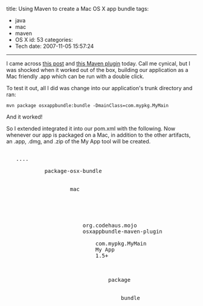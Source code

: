 title: Using Maven to create a Mac OS X app bundle
tags:
  - java
  - mac
  - maven
  - OS X
id: 53
categories:
  - Tech
date: 2007-11-05 15:57:24
---

I came across [this post](http://simplericity.com/2007/09/19/1190234671861.html) and [this Maven plugin](http://mojo.codehaus.org/osxappbundle-maven-plugin/) today. Call me cynical, but I was shocked when it worked out of the box, building our application as a Mac friendly .app which can be run with a double click.

To test it out, all I did was change into our application's trunk directory and ran:

`mvn package osxappbundle:bundle -DmainClass=com.mypkg.MyMain`

And it worked!

So I extended integrated it into our pom.xml with the following. Now whenever our app is packaged on a Mac, in addition to the other artifacts, an .app, .dmg, and .zip of the My App tool will be created.

<pre>
<profiles>
   ....
        <profile>
            <id>package-osx-bundle</id>
            <activation>
                <os>
                    <family>mac</family>
                </os>
            </activation>
            <build>
                <plugins>
                    <plugin>
                        <groupId>org.codehaus.mojo</groupId>
                        <artifactId>osxappbundle-maven-plugin</artifactId>
                        <configuration>
                            <mainClass>com.mypkg.MyMain</mainClass>
                            <bundleName>My App</bundleName>
                            <jvmVersion>1.5+</jvmVersion>
                        </configuration>
                        <executions>
                            <execution>
                                <phase>package</phase>
                                <!-- append to the packaging phase. -->
                                <goals>
                                    <goal>bundle</goal>
                                </goals>
                            </execution>
                        </executions>
                    </plugin>
                </plugins>
            </build>
        </profile>
    </profiles>
</pre>
